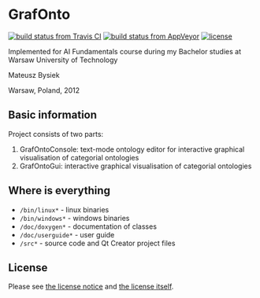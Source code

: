 GrafOnto
========

[![build status from Travis CI](https://travis-ci.org/mbdevpl/GrafOnto.svg?branch=master)](https://travis-ci.org/mbdevpl/GrafOnto)
[![build status from AppVeyor](https://ci.appveyor.com/api/projects/status/github/mbdevpl/GrafOnto?svg=true&branch=master)](https://ci.appveyor.com/project/mbdevpl/grafonto)
[![license](https://img.shields.io/github/license/mbdevpl/GrafOnto.svg)](https://github.com/mbdevpl/GrafOnto)

Implemented for AI Fundamentals course
during my Bachelor studies at Warsaw University of Technology

Mateusz Bysiek

Warsaw, Poland, 2012

## Basic information

Project consists of two parts:

1. GrafOntoConsole: text-mode ontology editor for interactive graphical visualisation of categorial ontologies
2. GrafOntoGui: interactive graphical visualisation of categorial ontologies

## Where is everything

* `/bin/linux*` - linux binaries
* `/bin/windows*` - windows binaries
* `/doc/doxygen*` - documentation of classes
* `/doc/userguide*` - user guide
* `/src*` - source code and Qt Creator project files

## License

Please see [the license notice](NOTICE) and [the license itself](LICENSE).
